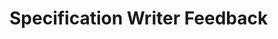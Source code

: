 # Specification Writer Feedback
<!-- Entries below should be added reverse chronologically (newest first) -->